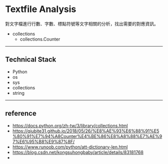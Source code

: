 # Textfile Analysis

對文字檔進行行數、字數、標點符號等文字相關的分析，找出需要的對應資訊。

* collections
    - collections.Counter

***


## Technical Stack
- Python
- os
- sys
- collections
- string

***


## reference
- https://docs.python.org/zh-tw/3/library/collections.html
- https://qiubite31.github.io/2018/05/26/%E8%AE%93%E6%88%91%E5%80%91%E7%94%A8Counter%E4%BE%86%E8%A8%88%E7%AE%97%E6%95%B8%E9%87%8F/
- https://www.runoob.com/python/att-dictionary-len.html
- https://blog.csdn.net/kongsuhongbaby/article/details/83181768
- 


